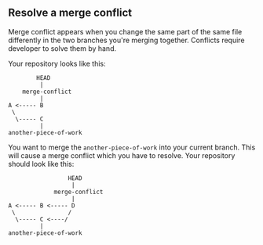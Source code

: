 ## Resolve a merge conflict

Merge conflict appears when you change the same part of the same file differently 
in the two branches you're merging together. 
Conflicts require developer to solve them by hand.

Your repository looks like this:

            HEAD
             |
        merge-conflict
             |
    A <----- B
     \
      \----- C
             |
    another-piece-of-work
         
You want to merge the `another-piece-of-work` into your current branch. 
This will cause a merge conflict which you have to resolve. 
Your repository should look like this:

                     HEAD
                      |
                 merge-conflict
                      |
    A <----- B <----- D
     \               /
      \----- C <----/
             |
    another-piece-of-work
